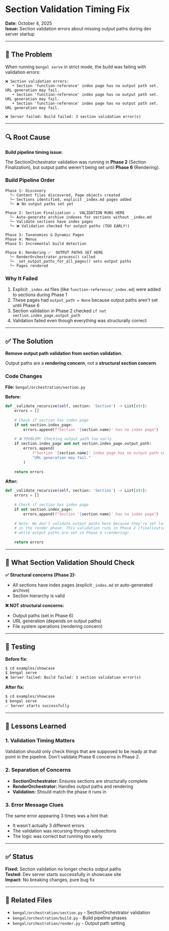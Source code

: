 # Section Validation Timing Fix

**Date:** October 4, 2025  
**Issue:** Section validation errors about missing output paths during dev server startup

---

## 🐛 The Problem

When running `bengal serve` in strict mode, the build was failing with validation errors:

```
❌ Section validation errors:
   • Section 'function-reference' index page has no output path set. URL generation may fail.
   • Section 'function-reference' index page has no output path set. URL generation may fail.
   • Section 'function-reference' index page has no output path set. URL generation may fail.

❌ Server failed: Build failed: 3 section validation error(s)
```

---

## 🔍 Root Cause

**Build pipeline timing issue:**

The SectionOrchestrator validation was running in **Phase 2** (Section Finalization), but output paths weren't being set until **Phase 6** (Rendering).

### Build Pipeline Order

```
Phase 1: Discovery
  └─ Content files discovered, Page objects created
  └─ Sections identified, explicit _index.md pages added
  └─ ❌ No output paths set yet

Phase 2: Section Finalization ⚠️  VALIDATION RUNS HERE
  └─ Auto-generate archive indexes for sections without _index.md
  └─ Validate sections have index pages
  └─ ❌ Validation checked for output paths (TOO EARLY!)

Phase 3: Taxonomies & Dynamic Pages
Phase 4: Menus
Phase 5: Incremental build detection

Phase 6: Rendering ✅  OUTPUT PATHS SET HERE
  └─ RenderOrchestrator.process() called
  └─ _set_output_paths_for_all_pages() sets output paths
  └─ Pages rendered
```

### Why It Failed

1. Explicit `_index.md` files (like `function-reference/_index.md`) were added to sections during Phase 1
2. These pages had `output_path = None` because output paths aren't set until Phase 6
3. Section validation in Phase 2 checked `if not section.index_page.output_path`
4. Validation failed even though everything was structurally correct

---

## ✅ The Solution

**Remove output path validation from section validation.**

Output paths are a **rendering concern**, not a **structural section concern**.

### Code Changes

**File:** `bengal/orchestration/section.py`

**Before:**
```python
def _validate_recursive(self, section: 'Section') -> List[str]:
    errors = []
    
    # Check if section has index page
    if not section.index_page:
        errors.append(f"Section '{section.name}' has no index page")
    
    # ❌ PROBLEM: Checking output path too early
    if section.index_page and not section.index_page.output_path:
        errors.append(
            f"Section '{section.name}' index page has no output path set. "
            "URL generation may fail."
        )
    
    return errors
```

**After:**
```python
def _validate_recursive(self, section: 'Section') -> List[str]:
    errors = []
    
    # Check if section has index page
    if not section.index_page:
        errors.append(f"Section '{section.name}' has no index page")
    
    # Note: We don't validate output paths here because they're set later
    # in the render phase. This validation runs in Phase 2 (finalization),
    # while output paths are set in Phase 6 (rendering).
    
    return errors
```

---

## 🎯 What Section Validation Should Check

**✅ Structural concerns (Phase 2):**
- All sections have index pages (explicit `_index.md` or auto-generated archive)
- Section hierarchy is valid

**❌ NOT structural concerns:**
- Output paths (set in Phase 6)
- URL generation (depends on output paths)
- File system operations (rendering concern)

---

## 🧪 Testing

**Before fix:**
```bash
$ cd examples/showcase
$ bengal serve
❌ Server failed: Build failed: 3 section validation error(s)
```

**After fix:**
```bash
$ cd examples/showcase
$ bengal serve
✅ Server starts successfully
```

---

## 📝 Lessons Learned

### 1. Validation Timing Matters

Validation should only check things that are supposed to be ready at that point in the pipeline. Don't validate Phase 6 concerns in Phase 2.

### 2. Separation of Concerns

- **SectionOrchestrator:** Ensures sections are structurally complete
- **RenderOrchestrator:** Handles output paths and rendering
- **Validation:** Should match the phase it runs in

### 3. Error Message Clues

The same error appearing 3 times was a hint that:
- It wasn't actually 3 different errors
- The validation was recursing through subsections
- The logic was correct but running too early

---

## ✅ Status

**Fixed:** Section validation no longer checks output paths  
**Tested:** Dev server starts successfully in showcase site  
**Impact:** No breaking changes, pure bug fix

---

## 🔗 Related Files

- `bengal/orchestration/section.py` - SectionOrchestrator validation
- `bengal/orchestration/build.py` - Build pipeline phases
- `bengal/orchestration/render.py` - Output path setting

